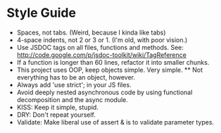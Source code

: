 Style Guide
===========

* Spaces, not tabs. (Weird, because I kinda like tabs)
* 4-space indents, not 2 or 3 or 1. (I'm old, with poor vision.)
* Use JSDOC tags on all files, functions and methods. See: http://code.google.com/p/jsdoc-toolkit/wiki/TagReference
* If a function is longer than 60 lines, refactor it into smaller chunks.
* This project uses OOP, keep objects simple. Very simple.
** Not everything has to be an object, however.
* Always add 'use strict'; in your JS files.
* Avoid deeply nested asynchronous code by using functional decomposition and the async module.
* KISS: Keep it simple, stupid. 
* DRY: Don't repeat yourself.
* Validate: Make liberal use of assert & is to validate parameter types.

